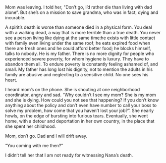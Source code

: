 Mom was leaving. I told her, "Don’t go, I’d rather die than living with dad alone”. But she’s on a mission to save grandma, who was in fact, dying and incurable.  

A spirit’s death is worse than someone died in a physical form. You deal with a walking dead, a way that is more terrible than a true death. You never see a person living like dying at the same time:he exists with little contact with family even living under the same roof; he eats expired food when there are fresh ones and he could afford better food; he blocks himself, talks to nobody. He is my father. There is no more dignity for people who experienced severe poverty, for whom hygiene is luxury. They have to abandon them all. To endure poverty is constantly feeling ashamed of, and small. My father has long lost his dignity, not to mention the adults in his  family are abusive and neglecting to a sensitive child. No one sees his heart.  

I heard mom’s on the phone. She is shouting at one neighborhood coordinator, angry and sad. “Why couldn’t I see my mom? She is my mom and she is dying. How could you not see that happening? If you don’t know anything about the policy and don’t even have number to call your boss to solve my problem, how come that you haven’t lost your job?”. She nearly howls, on the edge of bursting into furious tears. Eventually, she went home, with a detour and deportation in her own country, in the place that she spent her childhood.  

Mom, don’t go. Dad and I will drift away.  
  
“You coming with me then?”

I didn’t tell her that I am not ready for witnessing Nana’s death.  
